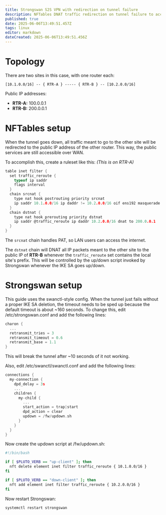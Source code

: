```yaml
---
title: Strongswan S2S VPN with redirection on tunnel failure
description: NFTables DNAT traffic redirection on tunnel failure to access other site's public services
published: true
date: 2025-06-06T13:49:51.457Z
tags: linux
editor: markdown
dateCreated: 2025-06-06T13:49:51.456Z
---
```


# Topology

There are two sites in this case, with one router each:

```
[10.1.0.0/16] -- { RTR-A } ----- { RTR-B } -- [10.2.0.0/16]
```

Public IP addresses:

  - **RTR-A:** 100.0.0.1
  - **RTR-B:** 200.0.0.1

# NFTables setup

When the tunnel goes down, all traffic meant to go to the other site will be redirected to the public IP address of the other router. This way, the public services are still accessible over WAN.

To accomplish this, create a ruleset like this: *(This is on RTR-A)*

```c
table inet filter {
  set traffic_reroute {
    typeof ip saddr
    flags interval
  }
  chain srcnat {
    type nat hook postrouting priority srcnat
    ip saddr 10.1.0.0/16 ip daddr != 10.2.0.0/16 oif ens192 masquerade
  }
  chain dstnat {
    type nat hook prerouting priority dstnat
    ip saddr @traffic_reroute ip daddr 10.2.0.0/16 dnat to 200.0.0.1
  }
}
```

The `srcnat` chain handles PAT, so LAN users can access the internet.

The `dstnat` chain will DNAT all IP packets meant to the other site to the public IP of **RTR-B** whenever the `traffic_reroute` set contains the local site's prefix. This will be controlled by the up/down script invoked by Strongswan whenever the IKE SA goes up/down.

# Strongswan setup

This guide uses the swanctl-style config. When the tunnel just fails without a proper IKE SA deletion, the timeout needs to be sped up because the default timeout is about ~160 seconds. To change this, edit /etc/strongswan.conf and add the following lines:

```c
charon {
  ...
  retransmit_tries = 3
  retransmit_timeout = 0.6
  retransmit_base = 1.1
}
```

This will break the tunnel after ~10 seconds of it not working.

Also, edit /etc/swanctl/swanctl.conf and add the following lines:

```c
connections {
  my-connection {
    dpd_delay = 3s
    ...
    children {
      my-child {
        ...
        start_action = trap|start
        dpd_action = clear
        updown = /fw/updown.sh
      }
    }
  }
}
```

Now create the updown script at /fw/updown.sh:

```bash
#!/bin/bash

if [ $PLUTO_VERB == "up-client" ]; then
  nft delete element inet filter traffic_reroute { 10.1.0.0/16 }
fi

if [ $PLUTO_VERB == "down-client" ]; then
  nft add element inet filter traffic_reroute { 10.2.0.0/16 }
fi
```

Now restart Strongswan:

```bash
systemctl restart strongswan
```